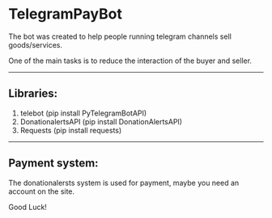 # TelegramPayBot

The bot was created to help people running telegram channels sell goods/services.

One of the main tasks is to reduce the interaction of the buyer and seller.
___
## Libraries:
1. telebot (pip install PyTelegramBotAPI)
2. DonationalertsAPI (pip install DonationAlertsAPI)
3. Requests (pip install requests)

___
## Payment system:
The donationalersts system is used for payment, maybe you need an account on the site.






Good Luck!
